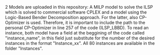 2 Models are uploaded in this repository: A MILP model to solve the ILSP which is solved to commercial software CPLEX and a model using the Logic-Based Bender Decomposition approach. For the latter, also CP-Optimizer is used. Therefore, it is important to include the path to the personal CP-Optimizer in line 257 of the code (ILSP_LBBD). To read an instance, both model have a field at the beggining of the code called "instance_name", in this field just substitute for the number of the desired instances in the format "Instance_xx". All 80 instances are available in the folder "Instances".
